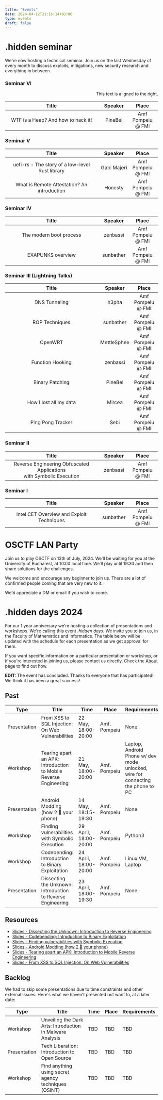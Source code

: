 ```yaml
---
title: "Events"
date: 2024-04-12T21:16:14+03:00
type: events
draft: false
---
```


# .hidden seminar

We're now hosting a technical seminar. Join us on the last Wednesday of every month to discuss exploits, mitigations, new security research and everything in between. 

### Seminar VI
<p style="text-align: right;">
  This text is aligned to the right.
</p>


| Title <div style="width:290px"></div> | Speaker <div style="width:90px"></div> | Place <div style="width:40px"></div> | Datetime <div style="width:40px"></div> | Slides <div style="width:40px"></div> |
| :---: | :-----:  |:------------------------------------:| :------: | :----: |
| WTF is a Heap? And how to hack it! | PineBel |          Amf Pompeiu @ FMI           | 26.03.2025 18:00 | [Link](https://docs.google.com/presentation/d/1YYWyx4UTIeK0Pv1kM7F2QmOV7IdKdKhGu_JTOg_b_Og/edit?usp=sharing) |

### Seminar V
| Title <div style="width:290px"></div> | Speaker <div style="width:90px"></div> | Place <div style="width:40px"></div> | Datetime <div style="width:40px"></div> | Slides <div style="width:40px"></div> |
| :---: | :-----:  | :---: | :------: | :----: |
| uefi-rs - The story of a low-level Rust library | Gabi Majeri | Amf Pompeiu @ FMI | 26.02.2025 18:30 | [Link](/presentations/uefi-rs-presentation.pdf) |
| What is Remote Attestation? An introduction | Honesty | Amf Pompeiu @ FMI | 26.02.2025 18:30 | [Link](https://docs.google.com/presentation/d/1Tc9tbrD-WBZv14qWpmSeaZWAgIBmmnRS_P8YiOcIjYM/edit?slide=id.p#slide=id.p) |

### Seminar IV
| Title <div style="width:290px"></div> | Speaker <div style="width:90px"></div> | Place <div style="width:40px"></div> | Datetime <div style="width:40px"></div> | Slides <div style="width:40px"></div> |
|:---------------------------------------:| :-----:  | :---: | :------: | :----: |
|         The modern boot process         | zenbassi | Amf Pompeiu @ FMI | 29.01.2025 18:00 | n/a |
|            EXAPUNKS overview            | sunbather | Amf Pompeiu @ FMI | 29.01.2025 18:00 | n/a |

### Seminar III (Lightning Talks)
| Title <div style="width:290px"></div> | Speaker <div style="width:90px"></div> | Place <div style="width:40px"></div> | Datetime <div style="width:40px"></div> | Slides <div style="width:40px"></div> |
| :---: | :-----:  | :---: | :------: |:--------------------------------------------------------------------------------------------------------------------------------------------------------:|
|  DNS Tunneling | h3pha | Amf Pompeiu @ FMI | 18.12.2024 18:00 |   [Link](https://docs.google.com/presentation/d/1Ne63U08HZiVEf2CU29Ybys3AalocJyGG2UUt9PZ7LhE/edit?slide=id.g32010dfb119_0_0#slide=id.g32010dfb119_0_0)   |
|  ROP Techniques | sunbather | Amf Pompeiu @ FMI | 18.12.2024 18:00 | [Link](https://docs.google.com/presentation/d/1zrBrUuMewJYIOim5Nl2XRIBlW6ovatvzK8rnvE6qt14/edit?slide=id.g31eb2b1e0e5_1_656#slide=id.g31eb2b1e0e5_1_656) |
| OpenWRT| MettleSphee | Amf Pompeiu @ FMI | 18.12.2024 18:00 |                 [Link](https://docs.google.com/presentation/d/1Wfjz62XBLOXUvr_fNUq8317_ESXfDmXSRmpm6QtoebM/edit?slide=id.p1#slide=id.p1)                 |
| Function Hooking | zenbassi | Amf Pompeiu @ FMI | 18.12.2024 18:00 |                                                     [Link](/presentations/frida-lightning-talk.pdf)                                                      |
|  Binary Patching | PineBel | Amf Pompeiu @ FMI | 18.12.2024 18:00 |                       [Link](https://docs.google.com/presentation/d/1YhvLMWwQ_YzhfzmosAk76YJGzCIt2UYOddU5JGAAM9o/edit?usp=sharing)                       |
|  How I lost all my data | Mircea | Amf Pompeiu @ FMI | 18.12.2024 18:00 |                                                      [Link](/presentations/cum-sa-pierzi-date.pdf)                                                       |
|  Ping Pong Tracker | Sebi | Amf Pompeiu @ FMI | 18.12.2024 18:00 |                                            [Link](/presentations/Ping_Pong_Tracker_Using_Computer_Vision.pdf)                                            |

### Seminar II
| Title <div style="width:290px"></div> | Speaker <div style="width:90px"></div> | Place <div style="width:40px"></div> | Datetime <div style="width:40px"></div> | Slides <div style="width:40px"></div> |
| :---: | :-----:  | :---: | :------: | :----: |
| Reverse Engineering Obfuscated Applications<br/> with Symbolic Execution | zenbassi | Amf Pompeiu @ FMI | 27.11.2024 18:00 | n/a |

### Seminar I
| Title <div style="width:290px"></div> | Speaker <div style="width:90px"></div> | Place <div style="width:40px"></div> | Datetime <div style="width:40px"></div> | Slides <div style="width:40px"></div> |
| :---: | :-----:  | :---: | :------: | :----: |
| Intel CET Overview and Exploit Techniques | sunbather | Amf Pompeiu @ FMI | 30.10.2024 18:00 | [Link](https://docs.google.com/presentation/d/1PaTpV5Mgql9OySzzYRPV8RSVNGSPHaTAUfcFXqawhik) |


# OSCTF LAN Party

Join us to play OSCTF on 13th of July, 2024. We'll be waiting for you at the University of Bucharest, at 10:00 local time. We'll play until 19:30 and then share solutions for the challenges.

We welcome and encourage any beginner to join us. There are a lot of confirmed people coming that are very new to it.

We'd appreciate a DM or email if you wish to come.

# .hidden days 2024

For our 1 year anniversary we're hosting a collection of presentations and workshops. We're calling this event *.hidden days*. We invite you to join us, in the Faculty of Mathematics and Informatics. The table below will be updated with the schedule for each presentation as we get approval for them.

If you want specific information on a particular presentation or workshop, or if you're interested in joining us, please contact us directly. Check the [About](/about) page to find out how.

**EDIT:** The event has concluded. Thanks to everyone that has participated! We think it has been a great success!

## Past

| Type | Title | Time | Place | Requirements |
|------|-------|------|-------|--------------|
| Presentation | From XSS to SQL Injection: On Web Vulnerabilities                | 22 May, 18:00-20:00   | Amf. Pompeiu | None |
| Workshop     | Tearing apart an APK: Introduction to Mobile Reverse Engineering | 21 May, 18:00-20:00   | Amf. Pompeiu | Laptop, Android Phone w/ dev mode unlocked, wire for connecting the phone to PC |
| Presentation | Android Modding (how 2 🧱 your phone)                            | 14 May, 18:15-19:30   | Amf. Pompeiu | None |
| Workshop     | Finding vulnerabilities with Symbolic Execution                  | 29 April, 18:00-20:00 | Amf. Pompeiu | Python3 |
| Workshop     | Codebending: Introduction to Binary Exploitation                 | 24 April, 18:00-20:00 | Amf. Pompeiu | Linux VM, Laptop |
| Presentation | Dissecting the Unknown: Introduction to Reverse Engineering      | 23 April, 18:00-19:30 | Amf. Pompeiu | None |



## Resources

* [Slides - Dissecting the Unknown: Introduction to Reverse Engineering](https://docs.google.com/presentation/d/1__mQ4fDVBDJshSXbMCwh6L5ACbZPffFDWExjdsCUhT4/edit?usp=sharing)
* [Slides - Codebending: Introduction to Binary Exploitation](https://docs.google.com/presentation/d/1H1jfutKSter7UFtRmciRgn3QCBCej-o84l6MS-XXMvQ/edit?usp=sharing)
* [Slides - Finding vulnerabilities with Symbolic Execution](https://docs.google.com/presentation/d/1DF5qNXU4qqbUgPOlzjYeCCSvzdgyRr88epN4atRgGMc/edit?usp=sharing)
* [Slides - Android Modding (how 2 🧱 your phone)](https://docs.google.com/presentation/d/1sX4SL64gJeqD6HK9VuCCKKmWTsBGQ0tk167o2sEkV-s/edit?usp=sharing)
* [Slides - Tearing apart an APK: Introduction to Mobile Reverse Engineering](https://docs.google.com/presentation/d/1jjQ7ku8t1AqS1jrDP5hiXXmtO0gpjPupUtmYJCVsu8Q/edit?usp=sharing)
* [Slides - From XSS to SQL Injection: On Web Vulnerabilities](https://docs.google.com/presentation/d/11UCyghqKup5OR8TH1RB75hAfLRYorJuPXzjgIdfP7fE/edit?usp=sharing)

## Backlog

We had to skip some presentations due to time constraints and other external issues. Here's what we haven't presented but want to, at a later date:

| Type         | Title                                                            | Time | Place | Requirements |
|--------------|------------------------------------------------------------------|------|-------|--------------|
| Workshop     | Unveiling the Dark Arts: Introduction in Malware Analysis        | TBD | TBD | TBD |
| Presentation | Tech Liberation: Introduction to Open Source                     | TBD | TBD | TBD |
| Workshop     | Find anything using secret agency techniques (OSINT)             | TBD | TBD | TBD |


